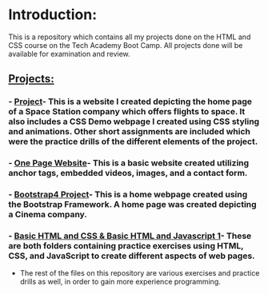 # Introduction:
This is a repository which contains all my projects done on the HTML and CSS course on the Tech Academy Boot Camp. All projects done will be available for examination and review.

## <u>Projects:</u>

### - <u>**Project**</u>- This is a website I created depicting the home page of a Space Station company which offers flights to space. It also includes a CSS Demo webpage I created using CSS styling and animations. Other short assignments are included which were the practice drills of the different elements of the project.

### - <u>**One Page Website**</u>- This is a basic website created utilizing anchor tags, embedded videos, images, and a contact form.

### - <u>**Bootstrap4 Project**</u>- This is a home webpage created using the Bootstrap Framework. A home page was created depicting a Cinema company.

### - <u>**Basic HTML and CSS & Basic HTML and Javascript 1**</u>- These are both folders containing practice exercises using HTML, CSS, and JavaScript to create different aspects of web pages.

- The rest of the files on this repository are various exercises and practice drills as well, in order to gain more experience programming.
